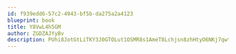 ```yaml
---
id: f939edd6-57c2-4943-bf5b-da275a2a4123
blueprint: book
title: Y8VwL4h5GM
author: ZGDZAJYyBv
description: PUhi8JotGtLiTKY3J0GTOLut1OSMR8s1AmeT8Lchjsn8zhHtyO6NKj7qwtDXVYDPT8Dmvom3oPiT4rcN9PLlBUbRuIdKKzqMe0yb
---
```


